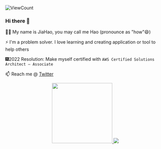 ![ViewCount](https://views.whatilearened.today/views/github/jiahao1553/jiahao1553.svg?cache=remove)

### Hi there 👋

👦🏻 My name is JiaHao, you may call me Hao (pronounce as "how"😄)

⚡ I'm a problem solver. I love learning and creating application or tool to help others

🎆2022 Resolution: Make myself certified with `AWS Certified Solutions Architect – Associate`

📫 Reach me @ [Twitter](https://twitter.com/jiahao1553)

<p align="center">
  <a href="https://github-readme-stats.vercel.app/api?username=jiahao1553">
    <img height="190px" src="https://github-readme-stats.vercel.app/api?username=jiahao1553&show_icons=true&theme=vision-friendly-light&count_private=true" />
  </a>
  <a href="https://github-readme-stats.vercel.app/api/top-langs/?username=jiahao1553">
    <img src="https://github-readme-stats.vercel.app/api/top-langs/?username=jiahao1553&layout=compact&langs_count=8" />
  </a>
</p>

<!-- These are my highlighted Open Source projects at GitHub: -->
